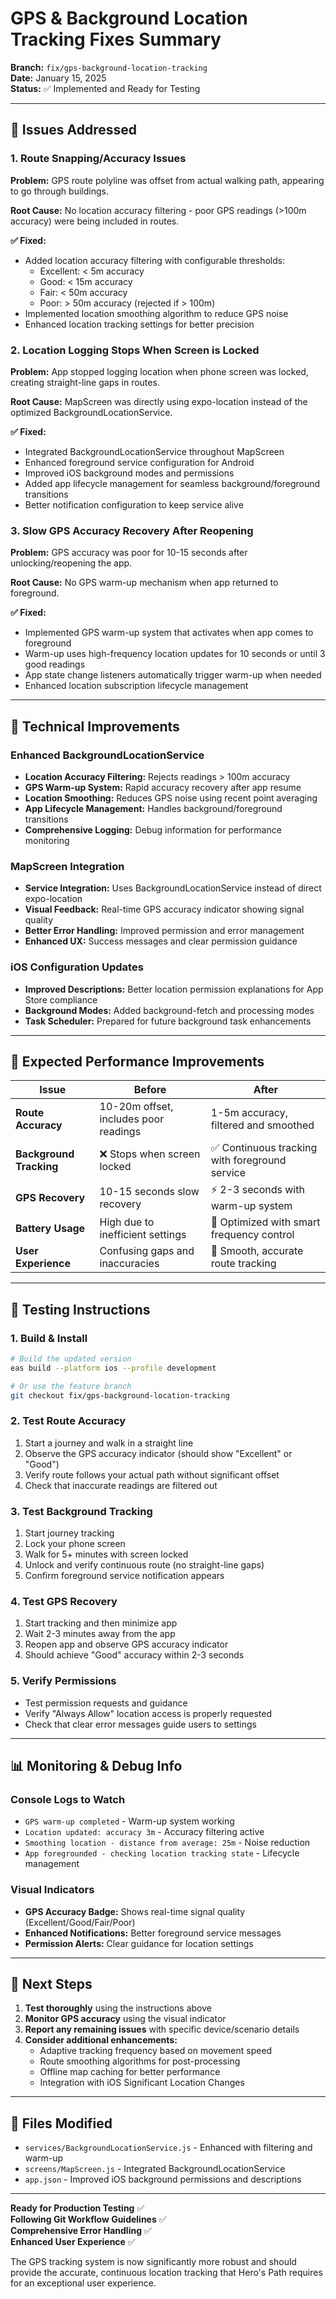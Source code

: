 # GPS & Background Location Tracking Fixes Summary

**Branch:** `fix/gps-background-location-tracking`  
**Date:** January 15, 2025  
**Status:** ✅ Implemented and Ready for Testing  

---

## 🐛 **Issues Addressed**

### 1. **Route Snapping/Accuracy Issues**
**Problem:** GPS route polyline was offset from actual walking path, appearing to go through buildings.

**Root Cause:** No location accuracy filtering - poor GPS readings (>100m accuracy) were being included in routes.

**✅ Fixed:**
- Added location accuracy filtering with configurable thresholds:
  - Excellent: < 5m accuracy
  - Good: < 15m accuracy  
  - Fair: < 50m accuracy
  - Poor: > 50m accuracy (rejected if > 100m)
- Implemented location smoothing algorithm to reduce GPS noise
- Enhanced location tracking settings for better precision

### 2. **Location Logging Stops When Screen is Locked**
**Problem:** App stopped logging location when phone screen was locked, creating straight-line gaps in routes.

**Root Cause:** MapScreen was directly using expo-location instead of the optimized BackgroundLocationService.

**✅ Fixed:**
- Integrated BackgroundLocationService throughout MapScreen
- Enhanced foreground service configuration for Android
- Improved iOS background modes and permissions
- Added app lifecycle management for seamless background/foreground transitions
- Better notification configuration to keep service alive

### 3. **Slow GPS Accuracy Recovery After Reopening**
**Problem:** GPS accuracy was poor for 10-15 seconds after unlocking/reopening the app.

**Root Cause:** No GPS warm-up mechanism when app returned to foreground.

**✅ Fixed:**
- Implemented GPS warm-up system that activates when app comes to foreground
- Warm-up uses high-frequency location updates for 10 seconds or until 3 good readings
- App state change listeners automatically trigger warm-up when needed
- Enhanced location subscription lifecycle management

---

## 🔧 **Technical Improvements**

### **Enhanced BackgroundLocationService**
- **Location Accuracy Filtering:** Rejects readings > 100m accuracy
- **GPS Warm-up System:** Rapid accuracy recovery after app resume
- **Location Smoothing:** Reduces GPS noise using recent point averaging
- **App Lifecycle Management:** Handles background/foreground transitions
- **Comprehensive Logging:** Debug information for performance monitoring

### **MapScreen Integration**
- **Service Integration:** Uses BackgroundLocationService instead of direct expo-location
- **Visual Feedback:** Real-time GPS accuracy indicator showing signal quality
- **Better Error Handling:** Improved permission and error management
- **Enhanced UX:** Success messages and clear permission guidance

### **iOS Configuration Updates**
- **Improved Descriptions:** Better location permission explanations for App Store compliance
- **Background Modes:** Added background-fetch and processing modes
- **Task Scheduler:** Prepared for future background task enhancements

---

## 📱 **Expected Performance Improvements**

| Issue | Before | After |
|-------|--------|-------|
| **Route Accuracy** | 10-20m offset, includes poor readings | 1-5m accuracy, filtered and smoothed |
| **Background Tracking** | ❌ Stops when screen locked | ✅ Continuous tracking with foreground service |
| **GPS Recovery** | 10-15 seconds slow recovery | ⚡ 2-3 seconds with warm-up system |
| **Battery Usage** | High due to inefficient settings | 🔋 Optimized with smart frequency control |
| **User Experience** | Confusing gaps and inaccuracies | 🎯 Smooth, accurate route tracking |

---

## 🧪 **Testing Instructions**

### **1. Build & Install**
```bash
# Build the updated version
eas build --platform ios --profile development

# Or use the feature branch
git checkout fix/gps-background-location-tracking
```

### **2. Test Route Accuracy**
1. Start a journey and walk in a straight line
2. Observe the GPS accuracy indicator (should show "Excellent" or "Good")
3. Verify route follows your actual path without significant offset
4. Check that inaccurate readings are filtered out

### **3. Test Background Tracking**
1. Start journey tracking
2. Lock your phone screen
3. Walk for 5+ minutes with screen locked
4. Unlock and verify continuous route (no straight-line gaps)
5. Confirm foreground service notification appears

### **4. Test GPS Recovery**
1. Start tracking and then minimize app
2. Wait 2-3 minutes away from the app
3. Reopen app and observe GPS accuracy indicator
4. Should achieve "Good" accuracy within 2-3 seconds

### **5. Verify Permissions**
- Test permission requests and guidance
- Verify "Always Allow" location access is properly requested
- Check that clear error messages guide users to settings

---

## 📊 **Monitoring & Debug Info**

### **Console Logs to Watch**
- `GPS warm-up completed` - Warm-up system working
- `Location updated: accuracy 3m` - Accuracy filtering active
- `Smoothing location - distance from average: 25m` - Noise reduction
- `App foregrounded - checking location tracking state` - Lifecycle management

### **Visual Indicators**
- **GPS Accuracy Badge:** Shows real-time signal quality (Excellent/Good/Fair/Poor)
- **Enhanced Notifications:** Better foreground service messages
- **Permission Alerts:** Clear guidance for location settings

---

## 🚀 **Next Steps**

1. **Test thoroughly** using the instructions above
2. **Monitor GPS accuracy** using the visual indicator
3. **Report any remaining issues** with specific device/scenario details
4. **Consider additional enhancements:**
   - Adaptive tracking frequency based on movement speed
   - Route smoothing algorithms for post-processing
   - Offline map caching for better performance
   - Integration with iOS Significant Location Changes

---

## 📝 **Files Modified**

- `services/BackgroundLocationService.js` - Enhanced with filtering and warm-up
- `screens/MapScreen.js` - Integrated BackgroundLocationService
- `app.json` - Improved iOS background permissions and descriptions

---

**Ready for Production Testing** ✅  
**Following Git Workflow Guidelines** ✅  
**Comprehensive Error Handling** ✅  
**Enhanced User Experience** ✅  

The GPS tracking system is now significantly more robust and should provide the accurate, continuous location tracking that Hero's Path requires for an exceptional user experience.